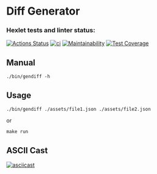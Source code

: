 # Diff Generator

### Hexlet tests and linter status:
[![Actions Status](https://github.com/Segodnya/php-project-48/actions/workflows/hexlet-check.yml/badge.svg)](https://github.com/Segodnya/php-project-48/actions) [![ci](https://github.com/Segodnya/php-project-48/actions/workflows/ci.yml/badge.svg)](https://github.com/Segodnya/php-project-48/actions/workflows/ci.yml) [![Maintainability](https://api.codeclimate.com/v1/badges/e1cc75fd5034915e0723/maintainability)](https://codeclimate.com/github/Segodnya/php-project-48/maintainability) [![Test Coverage](https://api.codeclimate.com/v1/badges/e1cc75fd5034915e0723/test_coverage)](https://codeclimate.com/github/Segodnya/php-project-48/test_coverage)

## Manual

```
./bin/gendiff -h
```

## Usage

```
./bin/gendiff ./assets/file1.json ./assets/file2.json
```
or
```
make run
```

## ASCII Cast

[![asciicast](https://asciinema.org/a/675093.svg)](https://asciinema.org/a/675093)

